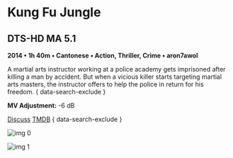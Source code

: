 # Kung Fu Jungle

## DTS-HD MA 5.1

**2014 • 1h 40m • Cantonese • Action, Thriller, Crime • aron7awol**

A martial arts instructor working at a police academy gets imprisoned after killing a man by accident. But when a vicious killer starts targeting martial arts masters, the instructor offers to help the police in return for his freedom.
{ data-search-exclude }

**MV Adjustment:** -6 dB

[Discuss](https://www.avsforum.com/threads/bass-eq-for-filtered-movies.2995212/post-57770906)  [TMDB](https://www.themoviedb.org/movie/290864)
{ data-search-exclude }

![img 0](https://i.imgur.com/SWycZRL.jpg)

![img 1](https://i.imgur.com/xzbt7tG.jpg)

